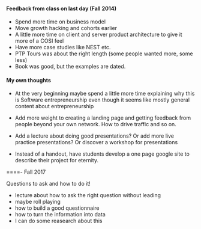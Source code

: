 #### Feedback from class on last day (Fall 2014)
* Spend more time on business model
* Move growth hacking and cohorts earlier
* A little more time on client and server product architecture to give it more of a COSI feel
* Have more case studies like NEST etc.
* PTP Tours was about the right length (some people wanted more, some less)
* Book was good, but the examples are dated.

#### My own thoughts
* At the very beginning maybe spend a little more time explaining why this is Software entrepreneurship even though it seems like mostly general content about entrepreneurship
* Add more weight to creating a landing page and getting feedback from people beyond your own network. How to drive traffic and so on.

* Add a lecture about doing good presentations? Or add more live practice presentations? Or discover a workshop for presentations
* Instead of a handout, have students develop a one page google site to describe their project for eternity.

====-
Fall 2017

Questions to ask and how to do it!
- lecture about how to ask the right question without leading
- maybe roll playing
- how to build a good questionnaire
- how to turn the information into data
- I can do some reasearch about this
